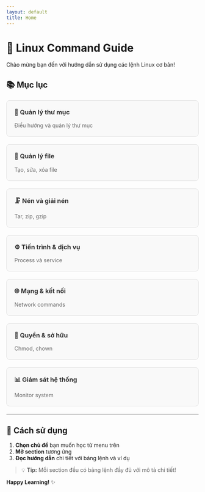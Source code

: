 ```yaml
---
layout: default
title: Home
---
```


# 🐧 Linux Command Guide

Chào mừng bạn đến với hướng dẫn sử dụng các lệnh Linux cơ bản!

## 📚 Mục lục

<div class="command-grid">
  <div class="command-card">
    <h3><a href="./manage_folder_navigation/README.md">📁 Quản lý thư mục</a></h3>
    <p>Điều hướng và quản lý thư mục</p>
  </div>
  
  <div class="command-card">
    <h3><a href="./manage_file/README.md">📄 Quản lý file</a></h3>
    <p>Tạo, sửa, xóa file</p>
  </div>
  
  <div class="command-card">
    <h3><a href="./compression_and_extraction/README.md">🗜️ Nén và giải nén</a></h3>
    <p>Tar, zip, gzip</p>
  </div>
  
  <div class="command-card">
    <h3><a href="./manage_process_service/README.md">⚙️ Tiến trình & dịch vụ</a></h3>
    <p>Process và service</p>
  </div>
  
  <div class="command-card">
    <h3><a href="./network_and_connect/README.md">🌐 Mạng & kết nối</a></h3>
    <p>Network commands</p>
  </div>
  
  <div class="command-card">
    <h3><a href="./permission_and_ownership/README.md">🔐 Quyền & sở hữu</a></h3>
    <p>Chmod, chown</p>
  </div>
  
  <div class="command-card">
    <h3><a href="./system_monitor/README.md">📊 Giám sát hệ thống</a></h3>
    <p>Monitor system</p>
  </div>
</div>

---

## 🚀 Cách sử dụng

1. **Chọn chủ đề** bạn muốn học từ menu trên
2. **Mở section** tương ứng
3. **Đọc hướng dẫn** chi tiết với bảng lệnh và ví dụ

> 💡 **Tip:** Mỗi section đều có bảng lệnh đầy đủ với mô tả chi tiết!

**Happy Learning!** ✨

<style>
.command-grid {
  display: grid;
  grid-template-columns: repeat(auto-fit, minmax(300px, 1fr));
  gap: 20px;
  margin: 20px 0;
}

.command-card {
  border: 1px solid #ddd;
  border-radius: 8px;
  padding: 20px;
  background: #f9f9f9;
  transition: transform 0.2s;
}

.command-card:hover {
  transform: translateY(-2px);
  box-shadow: 0 4px 8px rgba(0,0,0,0.1);
}

.command-card h3 {
  margin-top: 0;
  color: #333;
}

.command-card a {
  text-decoration: none;
  color: inherit;
}

.command-card p {
  color: #666;
  margin-bottom: 0;
}
</style>

